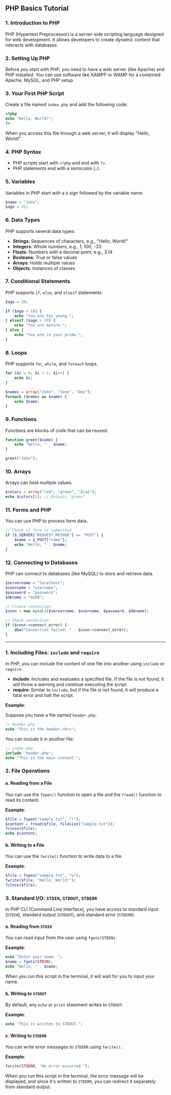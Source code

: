 ## PHP Basics Tutorial

### 1. Introduction to PHP

PHP (Hypertext Preprocessor) is a server-side scripting language designed for web development. It allows developers to create dynamic content that interacts with databases.

### 2. Setting Up PHP

Before you start with PHP, you need to have a web server (like Apache) and PHP installed. You can use software like XAMPP or WAMP for a combined Apache, MySQL, and PHP setup.

### 3. Your First PHP Script

Create a file named `index.php` and add the following code:

```php
<?php
echo "Hello, World!";
?>
```

When you access this file through a web server, it will display "Hello, World!".

### 4. PHP Syntax

- PHP scripts start with `<?php` and end with `?>`.
- PHP statements end with a semicolon (`;`).

### 5. Variables

Variables in PHP start with a `$` sign followed by the variable name.

```php
$name = "John";
$age = 25;
```

### 6. Data Types

PHP supports several data types:

- **Strings**: Sequences of characters, e.g., "Hello, World!"
- **Integers**: Whole numbers, e.g., 1, 100, -33
- **Floats**: Numbers with a decimal point, e.g., 3.14
- **Booleans**: True or false values
- **Arrays**: Holds multiple values
- **Objects**: Instances of classes

### 7. Conditional Statements

PHP supports `if`, `else`, and `elseif` statements.

```php
$age = 20;

if ($age < 18) {
    echo "You are too young.";
} elseif ($age > 30) {
    echo "You are mature.";
} else {
    echo "You are in your prime.";
}
```

### 8. Loops

PHP supports `for`, `while`, and `foreach` loops.

```php
for ($i = 0; $i < 5; $i++) {
    echo $i;
}

$names = array("John", "Jane", "Doe");
foreach ($names as $name) {
    echo $name;
}
```

### 9. Functions

Functions are blocks of code that can be reused.

```php
function greet($name) {
    echo "Hello, " . $name;
}

greet("John");
```

### 10. Arrays

Arrays can hold multiple values.

```php
$colors = array("red", "green", "blue");
echo $colors[1]; // Outputs "green"
```

### 11. Forms and PHP

You can use PHP to process form data.

```php
// Check if form is submitted
if ($_SERVER["REQUEST_METHOD"] == "POST") {
    $name = $_POST["name"];
    echo "Hello, " . $name;
}
```

### 12. Connecting to Databases

PHP can connect to databases (like MySQL) to store and retrieve data.

```php
$servername = "localhost";
$username = "username";
$password = "password";
$dbname = "myDB";

// Create connection
$conn = new mysqli($servername, $username, $password, $dbname);

// Check connection
if ($conn->connect_error) {
    die("Connection failed: " . $conn->connect_error);
}
```

--------------------------


### 1. Including Files: `include` and `require`

In PHP, you can include the content of one file into another using `include` or `require`.

- **include**: Includes and evaluates a specified file. If the file is not found, it will throw a warning and continue executing the script.
- **require**: Similar to `include`, but if the file is not found, it will produce a fatal error and halt the script.

**Example**:

Suppose you have a file named `header.php`:

```php
// header.php
echo "This is the header.<br>";
```

You can include it in another file:

```php
// index.php
include 'header.php';
echo "This is the main content.";
```

### 2. File Operations

#### a. Reading from a File

You can use the `fopen()` function to open a file and the `fread()` function to read its content.

**Example**:

```php
$file = fopen("sample.txt", "r");
$content = fread($file, filesize("sample.txt"));
fclose($file);
echo $content;
```

#### b. Writing to a File

You can use the `fwrite()` function to write data to a file.

**Example**:

```php
$file = fopen("sample.txt", "w");
fwrite($file, "Hello, World!");
fclose($file);
```

### 3. Standard I/O: `STDIN`, `STDOUT`, `STDERR`

In PHP CLI (Command Line Interface), you have access to standard input (`STDIN`), standard output (`STDOUT`), and standard error (`STDERR`).

#### a. Reading from `STDIN`

You can read input from the user using `fgets(STDIN)`.

**Example**:

```php
echo "Enter your name: ";
$name = fgets(STDIN);
echo "Hello, " . $name;
```

When you run this script in the terminal, it will wait for you to input your name.

#### b. Writing to `STDOUT`

By default, any `echo` or `print` statement writes to `STDOUT`.

**Example**:

```php
echo "This is written to STDOUT.";
```

#### c. Writing to `STDERR`

You can write error messages to `STDERR` using `fwrite()`.

**Example**:

```php
fwrite(STDERR, "An error occurred.");
```

When you run this script in the terminal, the error message will be displayed, and since it's written to `STDERR`, you can redirect it separately from standard output.

